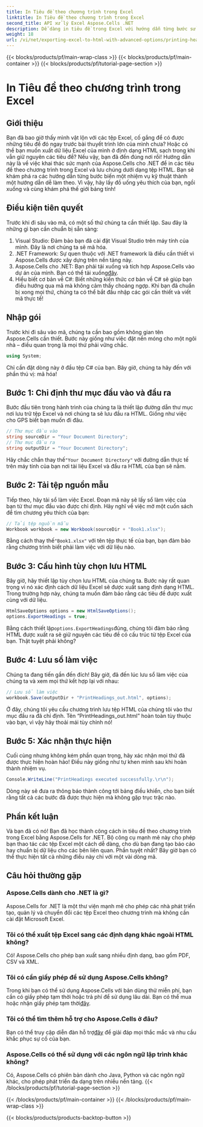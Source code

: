 ```yaml
---
title: In Tiêu đề theo chương trình trong Excel
linktitle: In Tiêu đề theo chương trình trong Excel
second_title: API xử lý Excel Aspose.Cells .NET
description: Dễ dàng in tiêu đề trong Excel với hướng dẫn từng bước sử dụng Aspose.Cells cho .NET. Xuất dữ liệu của bạn sang HTML một cách gọn gàng và gây ấn tượng với khán giả của bạn.
weight: 18
url: /vi/net/exporting-excel-to-html-with-advanced-options/printing-headings/
---
```


{{< blocks/products/pf/main-wrap-class >}}
{{< blocks/products/pf/main-container >}}
{{< blocks/products/pf/tutorial-page-section >}}

# In Tiêu đề theo chương trình trong Excel

## Giới thiệu
Bạn đã bao giờ thấy mình vật lộn với các tệp Excel, cố gắng để có được những tiêu đề đó ngay trước bài thuyết trình lớn của mình chưa? Hoặc có thể bạn muốn xuất dữ liệu Excel của mình ở định dạng HTML sạch trong khi vẫn giữ nguyên các tiêu đề? Nếu vậy, bạn đã đến đúng nơi rồi! Hướng dẫn này là về việc khai thác sức mạnh của Aspose.Cells cho .NET để in các tiêu đề theo chương trình trong Excel và lưu chúng dưới dạng tệp HTML. Bạn sẽ khám phá ra các hướng dẫn từng bước biến một nhiệm vụ kỹ thuật thành một hướng dẫn dễ làm theo. Vì vậy, hãy lấy đồ uống yêu thích của bạn, ngồi xuống và cùng khám phá thế giới bảng tính!
## Điều kiện tiên quyết
Trước khi đi sâu vào mã, có một số thứ chúng ta cần thiết lập. Sau đây là những gì bạn cần chuẩn bị sẵn sàng:
1. Visual Studio: Đảm bảo bạn đã cài đặt Visual Studio trên máy tính của mình. Đây là nơi chúng ta sẽ mã hóa.
2. .NET Framework: Sự quen thuộc với .NET framework là điều cần thiết vì Aspose.Cells được xây dựng trên nền tảng này.
3.  Aspose.Cells cho .NET: Bạn phải tải xuống và tích hợp Aspose.Cells vào dự án của mình. Bạn có thể tải xuống[đây](https://releases.aspose.com/cells/net/).
4. Hiểu biết cơ bản về C#: Biết những kiến thức cơ bản về C# sẽ giúp bạn điều hướng qua mã mà không cảm thấy choáng ngợp.
Khi bạn đã chuẩn bị xong mọi thứ, chúng ta có thể bắt đầu nhập các gói cần thiết và viết mã thực tế!
## Nhập gói
Trước khi đi sâu vào mã, chúng ta cần bao gồm không gian tên Aspose.Cells cần thiết. Bước này giống như việc đặt nền móng cho một ngôi nhà – điều quan trọng là mọi thứ phải vững chắc.
```csharp
using System;
```
Chỉ cần đặt dòng này ở đầu tệp C# của bạn. Bây giờ, chúng ta hãy đến với phần thú vị: mã hóa!
## Bước 1: Chỉ định thư mục đầu vào và đầu ra
Bước đầu tiên trong hành trình của chúng ta là thiết lập đường dẫn thư mục nơi lưu trữ tệp Excel và nơi chúng ta sẽ lưu đầu ra HTML. Giống như việc cho GPS biết bạn muốn đi đâu.
```csharp
// Thư mục đầu vào
string sourceDir = "Your Document Directory";
// Thư mục đầu ra
string outputDir = "Your Document Directory";
```
 Hãy chắc chắn thay thế`"Your Document Directory"` với đường dẫn thực tế trên máy tính của bạn nơi tài liệu Excel và đầu ra HTML của bạn sẽ nằm.
## Bước 2: Tải tệp nguồn mẫu
Tiếp theo, hãy tải sổ làm việc Excel. Đoạn mã này sẽ lấy sổ làm việc của bạn từ thư mục đầu vào được chỉ định. Hãy nghĩ về việc mở một cuốn sách để tìm chương yêu thích của bạn:
```csharp
// Tải tệp nguồn mẫu
Workbook workbook = new Workbook(sourceDir + "Book1.xlsx");
```
 Bằng cách thay thế`"Book1.xlsx"` với tên tệp thực tế của bạn, bạn đảm bảo rằng chương trình biết phải làm việc với dữ liệu nào.
## Bước 3: Cấu hình tùy chọn lưu HTML
Bây giờ, hãy thiết lập tùy chọn lưu HTML của chúng ta. Bước này rất quan trọng vì nó xác định cách dữ liệu Excel sẽ được xuất sang định dạng HTML. Trong trường hợp này, chúng ta muốn đảm bảo rằng các tiêu đề được xuất cùng với dữ liệu.
```csharp
HtmlSaveOptions options = new HtmlSaveOptions();
options.ExportHeadings = true;
```
 Bằng cách thiết lập`options.ExportHeadings`đúng, chúng tôi đảm bảo rằng HTML được xuất ra sẽ giữ nguyên các tiêu đề có cấu trúc từ tệp Excel của bạn. Thật tuyệt phải không?
## Bước 4: Lưu sổ làm việc
Chúng ta đang tiến gần đến đích! Bây giờ, đã đến lúc lưu sổ làm việc của chúng ta và xem mọi thứ kết hợp lại với nhau:
```csharp
// Lưu sổ làm việc
workbook.Save(outputDir + "PrintHeadings_out.html", options);
```
Ở đây, chúng tôi yêu cầu chương trình lưu tệp HTML của chúng tôi vào thư mục đầu ra đã chỉ định. Tên “PrintHeadings_out.html” hoàn toàn tùy thuộc vào bạn, vì vậy hãy thoải mái tùy chỉnh nó!
## Bước 5: Xác nhận thực hiện
Cuối cùng nhưng không kém phần quan trọng, hãy xác nhận mọi thứ đã được thực hiện hoàn hảo! Điều này giống như tự khen mình sau khi hoàn thành nhiệm vụ.
```csharp
Console.WriteLine("PrintHeadings executed successfully.\r\n");
```
Dòng này sẽ đưa ra thông báo thành công tới bảng điều khiển, cho bạn biết rằng tất cả các bước đã được thực hiện mà không gặp trục trặc nào.
## Phần kết luận
Và bạn đã có nó! Bạn đã học thành công cách in tiêu đề theo chương trình trong Excel bằng Aspose.Cells for .NET. Bộ công cụ mạnh mẽ này cho phép bạn thao tác các tệp Excel một cách dễ dàng, cho dù bạn đang tạo báo cáo hay chuẩn bị dữ liệu cho các bên liên quan. Phần tuyệt nhất? Bây giờ bạn có thể thực hiện tất cả những điều này chỉ với một vài dòng mã.
## Câu hỏi thường gặp
### Aspose.Cells dành cho .NET là gì?  
Aspose.Cells for .NET là một thư viện mạnh mẽ cho phép các nhà phát triển tạo, quản lý và chuyển đổi các tệp Excel theo chương trình mà không cần cài đặt Microsoft Excel.
### Tôi có thể xuất tệp Excel sang các định dạng khác ngoài HTML không?  
Có! Aspose.Cells cho phép bạn xuất sang nhiều định dạng, bao gồm PDF, CSV và XML.
### Tôi có cần giấy phép để sử dụng Aspose.Cells không?  
 Trong khi bạn có thể sử dụng Aspose.Cells với bản dùng thử miễn phí, bạn cần có giấy phép tạm thời hoặc trả phí để sử dụng lâu dài. Bạn có thể mua hoặc nhận giấy phép tạm thời[đây](https://purchase.aspose.com/temporary-license/).
### Tôi có thể tìm thêm hỗ trợ cho Aspose.Cells ở đâu?  
 Bạn có thể truy cập diễn đàn hỗ trợ[đây](https://forum.aspose.com/c/cells/9) để giải đáp mọi thắc mắc và nhu cầu khắc phục sự cố của bạn.
### Aspose.Cells có thể sử dụng với các ngôn ngữ lập trình khác không?  
Có, Aspose.Cells có phiên bản dành cho Java, Python và các ngôn ngữ khác, cho phép phát triển đa dạng trên nhiều nền tảng.
{{< /blocks/products/pf/tutorial-page-section >}}

{{< /blocks/products/pf/main-container >}}
{{< /blocks/products/pf/main-wrap-class >}}

{{< blocks/products/products-backtop-button >}}
